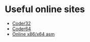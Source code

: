 Useful online sites
===================

- [Coder32](http://ref.x86asm.net/coder32.html)
- [Coder64](http://ref.x86asm.net/coder64.html)
- [Online x86/x64 asm](https://defuse.ca/online-x86-assembler.htm)
